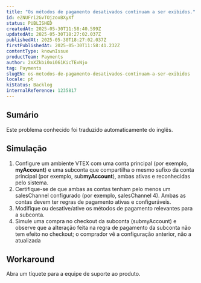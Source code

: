 ```yaml
---
title: "Os métodos de pagamento desativados continuam a ser exibidos."
id: eZNUFri2GvTOjzoxBXyXf
status: PUBLISHED
createdAt: 2025-05-30T11:58:40.599Z
updatedAt: 2025-05-30T18:27:02.037Z
publishedAt: 2025-05-30T18:27:02.037Z
firstPublishedAt: 2025-05-30T11:58:41.232Z
contentType: knownIssue
productTeam: Payments
author: 2mXZkbi0oi061KicTExNjo
tag: Payments
slugEN: os-metodos-de-pagamento-desativados-continuam-a-ser-exibidos
locale: pt
kiStatus: Backlog
internalReference: 1235817
---
```


## Sumário

<div class="alert alert-info">
  <p>Este problema conhecido foi traduzido automaticamente do inglês.</p>
</div>



## Simulação



1. Configure um ambiente VTEX com uma conta principal (por exemplo, **myAccount**) e uma subconta que compartilha o mesmo sufixo da conta principal (por exemplo, sub**myAccount**), ambas ativas e reconhecidas pelo sistema.
2. Certifique-se de que ambas as contas tenham pelo menos um salesChannel configurado (por exemplo, salesChannel 4). Ambas as contas devem ter regras de pagamento ativas e configuráveis.
3. Modifique ou desative/ative os métodos de pagamento relevantes para a subconta.
4. Simule uma compra no checkout da subconta (submyAccount) e observe que a alteração feita na regra de pagamento da subconta não tem efeito no checkout; o comprador vê a configuração anterior, não a atualizada

## Workaround


Abra um tíquete para a equipe de suporte ao produto.





